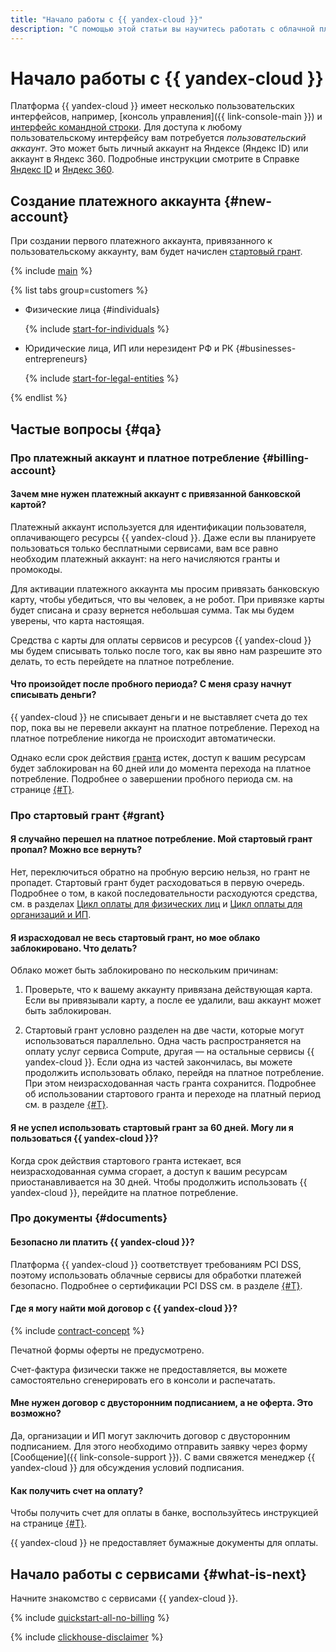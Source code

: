 ```yaml
---
title: "Начало работы с {{ yandex-cloud }}"
description: "С помощью этой статьи вы научитесь работать с облачной платформой {{ yandex-cloud }}. Более подробно расскажем, как создать виртуальные машины Linux и Windows, использовать сервисы для хранения данных {{ objstorage-name }} (S3), настраивать сеть и балансировщики нагрузки, управлять доступом к ресурсам и создавать кластера различных баз данных."
---
```


# Начало работы с {{ yandex-cloud }}


Платформа {{ yandex-cloud }} имеет несколько пользовательских интерфейсов, например, [консоль управления]({{ link-console-main }}) и [интерфейс командной строки](../cli/). Для доступа к любому пользовательскому интерфейсу вам потребуется _пользовательский аккаунт_. Это может быть личный аккаунт на Яндексе (Яндекс ID) или аккаунт в Яндекс 360. Подробные инструкции смотрите в Справке [Яндекс ID](https://yandex.ru/support/passport/authorization/registration.html) и [Яндекс 360](https://yandex.ru/support/business/add-users.html).

## Создание платежного аккаунта {#new-account}

При создании первого платежного аккаунта, привязанного к пользовательскому аккаунту, вам будет начислен [стартовый грант](../getting-started/usage-grant.md).

{% include [main](../_includes/billing/registration-main.md) %}

 {% list tabs group=customers %}

   - Физические лица {#individuals}

      {% include [start-for-individuals](../_includes/billing/billing-account-create-individual.md) %}

   - Юридические лица, ИП или нерезидент РФ и РК {#businesses-entrepreneurs}

      {% include [start-for-legal-entities](../_includes/billing/billing-account-create-legal-entities.md) %}
      
   {% endlist %}

## Частые вопросы {#qa}

### Про платежный аккаунт и платное потребление {#billing-account}

#### Зачем мне нужен платежный аккаунт с привязанной банковской картой?

Платежный аккаунт используется для идентификации пользователя, оплачивающего ресурсы {{ yandex-cloud }}. Даже если вы планируете пользоваться только бесплатными сервисами, вам все равно необходим платежный аккаунт: на него начисляются гранты и промокоды. 

Для активации платежного аккаунта мы просим привязать банковскую карту, чтобы убедиться, что вы человек, а не робот. При привязке карты будет списана и сразу вернется небольшая сумма. Так мы будем уверены, что карта настоящая. 

Средства с карты для оплаты сервисов и ресурсов {{ yandex-cloud }} мы будем списывать только после того, как вы явно нам разрешите это делать, то есть перейдете на платное потребление.

#### Что произойдет после пробного периода? С меня сразу начнут списывать деньги?

{{ yandex-cloud }} не списывает деньги и не выставляет счета до тех пор, пока вы не перевели аккаунт на платное потребление. Переход на платное потребление никогда не происходит автоматически.

Однако если срок действия [гранта](../getting-started/usage-grant.md) истек, доступ к вашим ресурсам будет заблокирован на 60 дней или до момента перехода на платное потребление. Подробнее о завершении пробного периода см. на странице [{#T}](../getting-started/free-trial/concepts/trial-ending.md).

### Про стартовый грант {#grant}

#### Я случайно перешел на платное потребление. Мой стартовый грант пропал? Можно все вернуть?

Нет, переключиться обратно на пробную версию нельзя, но грант не пропадет. Стартовый грант будет расходоваться в первую очередь. Подробнее о том, в какой последовательности расходуются средства, см. в разделах [Цикл оплаты для физических лиц](../billing/payment/billing-cycle-individual.md) и [Цикл оплаты для организаций и ИП](../billing/payment/billing-cycle-business.md).

#### Я израсходовал не весь стартовый грант, но мое облако заблокировано. Что делать?

Облако может быть заблокировано по нескольким причинам: 

1. Проверьте, что к вашему аккаунту привязана действующая карта. Если вы привязывали карту, а после ее удалили, ваш аккаунт может быть заблокирован.

1. Стартовый грант условно разделен на две части, которые могут использоваться параллельно. Одна часть распространяется на оплату услуг сервиса Compute, другая — на остальные сервисы {{ yandex-cloud }}. Если одна из частей закончилась, вы можете продолжить использовать облако, перейдя на платное потребление. При этом неизрасходованная часть гранта сохранится. Подробнее об использовании стартового гранта и переходе на платный период см. в разделе [{#T}](../getting-started/free-trial/concepts/upgrade-to-paid.md).

#### Я не успел использовать стартовый грант за 60 дней. Могу ли я пользоваться {{ yandex-cloud }}?

Когда срок действия стартового гранта истекает, вся неизрасходованная сумма сгорает, а доступ к вашим ресурсам приостанавливается на 30 дней. Чтобы продолжить использовать {{ yandex-cloud }}, перейдите на платное потребление.

### Про документы {#documents}

#### Безопасно ли платить {{ yandex-cloud }}?

Платформа {{ yandex-cloud }} соответствует требованиям PCI DSS, поэтому использовать облачные сервисы для обработки платежей безопасно. Подробнее о сертификации PCI DSS см. в разделе [{#T}](../security/conform.md#pci-dss).

#### Где я могу найти мой договор с {{ yandex-cloud }}?

{% include [contract-concept](../_includes/billing/contract.md) %}

Печатной формы оферты не предусмотрено.

Счет-фактура физически также не предоставляется, вы можете самостоятельно сгенерировать его в консоли и распечатать.

#### Мне нужен договор с двусторонним подписанием, а не оферта. Это возможно?

Да, организации и ИП могут заключить договор с двусторонним подписанием. Для этого необходимо отправить заявку через форму [Сообщение]({{ link-console-support }}). С вами свяжется менеджер {{ yandex-cloud }} для обсуждения условий подписания.

#### Как получить счет на оплату?

Чтобы получить счет для оплаты в банке, воспользуйтесь инструкцией на странице [{#T}](../billing/operations/pay-the-bill.md#legal-entities).

{{ yandex-cloud }} не предоставляет бумажные документы для оплаты.

## Начало работы с сервисами {#what-is-next}

Начните знакомство с сервисами {{ yandex-cloud }}.

{% include [quickstart-all-no-billing](../_includes/quickstart-all-no-billing.md) %}



{% include [clickhouse-disclaimer](../_includes/clickhouse-disclaimer.md) %}

